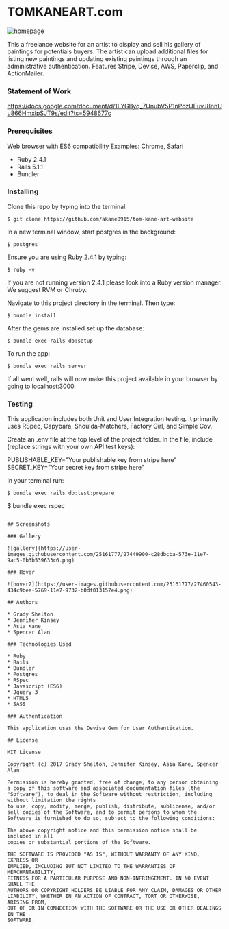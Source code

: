 # TOMKANEART.com

![homepage](https://user-images.githubusercontent.com/25161777/27449916-cdb3f0fa-573e-11e7-8750-951b039c1a79.png)

This a freelance website for an artist to display and sell his gallery of paintings for potentials buyers. The artist can upload additional files for listing new paintings and updating existing paintings through an administrative authentication. Features Stripe, Devise, AWS, Paperclip, and ActionMailer.

### Statement of Work
https://docs.google.com/document/d/1LYGByq_7UnubV5P1nPozUEuvJ8nnUu866HmxlpSJT9s/edit?ts=5948677c

### Prerequisites

Web browser with ES6 compatibility
Examples: Chrome, Safari

* Ruby 2.4.1
* Rails 5.1.1
* Bundler

### Installing

Clone this repo by typing into the terminal:
```
$ git clone https://github.com/akane0915/tom-kane-art-website
```

In a new terminal window, start postgres in the background:
```
$ postgres
```
Ensure you are using Ruby 2.4.1 by typing:
```
$ ruby -v
```

If you are not running version 2.4.1 please look into a Ruby version manager. We suggest RVM or Chruby.

Navigate to this project directory in the terminal. Then type:

```
$ bundle install
```

After the gems are installed set up the database:

```
$ bundle exec rails db:setup
```

To run the app:
```
$ bundle exec rails server
```
If all went well, rails will now make this project available in your browser by going to localhost:3000.

### Testing

This application includes both Unit and User Integration testing.  It primarily uses RSpec, Capybara, Shoulda-Matchers, Factory Girl, and Simple Cov.

Create an .env file at the top level of the project folder.  In the file, include (replace strings with your own API test keys):

PUBLISHABLE_KEY="Your publishable key from stripe here"
SECRET_KEY="Your secret key from stripe here"

In your terminal run:

```
$ bundle exec rails db:test:prepare
```
$ bundle exec rspec
```

## Screenshots

### Gallery

![gallery](https://user-images.githubusercontent.com/25161777/27449900-c28dbcba-573e-11e7-9ac5-0b3b539633c6.png)

### Hover

![hover2](https://user-images.githubusercontent.com/25161777/27460543-434c9bee-5769-11e7-9732-b0df013157e4.png)

## Authors

* Grady Shelton
* Jennifer Kinsey
* Asia Kane
* Spencer Alan

### Technologies Used

* Ruby
* Rails
* Bundler
* Postgres
* RSpec
* Javascript (ES6)
* Jquery 3
* HTML5
* SASS

### Authentication

This application uses the Devise Gem for User Authentication.

## License

MIT License

Copyright (c) 2017 Grady Shelton, Jennifer Kinsey, Asia Kane, Spencer Alan

Permission is hereby granted, free of charge, to any person obtaining a copy of this software and associated documentation files (the "Software"), to deal in the Software without restriction, including without limitation the rights
to use, copy, modify, merge, publish, distribute, sublicense, and/or sell copies of the Software, and to permit persons to whom the Software is furnished to do so, subject to the following conditions:

The above copyright notice and this permission notice shall be included in all
copies or substantial portions of the Software.

THE SOFTWARE IS PROVIDED "AS IS", WITHOUT WARRANTY OF ANY KIND, EXPRESS OR
IMPLIED, INCLUDING BUT NOT LIMITED TO THE WARRANTIES OF MERCHANTABILITY,
FITNESS FOR A PARTICULAR PURPOSE AND NON-INFRINGEMENT. IN NO EVENT SHALL THE
AUTHORS OR COPYRIGHT HOLDERS BE LIABLE FOR ANY CLAIM, DAMAGES OR OTHER
LIABILITY, WHETHER IN AN ACTION OF CONTRACT, TORT OR OTHERWISE, ARISING FROM,
OUT OF OR IN CONNECTION WITH THE SOFTWARE OR THE USE OR OTHER DEALINGS IN THE
SOFTWARE.
